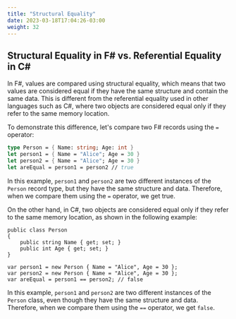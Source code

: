 ```yaml
---
title: "Structural Equality"
date: 2023-03-18T17:04:26-03:00
weight: 32
---
```


## Structural Equality in F# vs. Referential Equality in C#

In F#, values are compared using structural equality, which means that two values are considered equal if they have the same structure and contain the same data. This is different from the referential equality used in other languages such as C#, where two objects are considered equal only if they refer to the same memory location.

To demonstrate this difference, let's compare two F# records using the `=` operator:
```FSharp
type Person = { Name: string; Age: int }
let person1 = { Name = "Alice"; Age = 30 }
let person2 = { Name = "Alice"; Age = 30 }
let areEqual = person1 = person2 // true
```

In this example, `person1` and `person2` are two different instances of the `Person` record type, but they have the same structure and data. Therefore, when we compare them using the `=` operator, we get true.

On the other hand, in C#, two objects are considered equal only if they refer to the same memory location, as shown in the following example:

```CSharp
public class Person
{
    public string Name { get; set; }
    public int Age { get; set; }
}

var person1 = new Person { Name = "Alice", Age = 30 };
var person2 = new Person { Name = "Alice", Age = 30 };
var areEqual = person1 == person2; // false
```

In this example, `person1` and `person2` are two different instances of the `Person` class, even though they have the same structure and data. Therefore, when we compare them using the `==` operator, we get `false`.